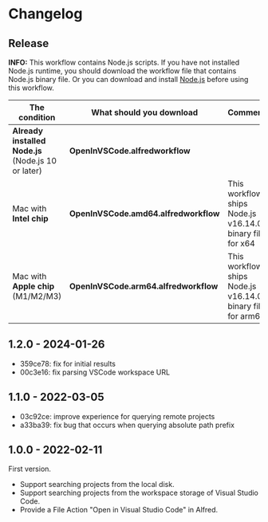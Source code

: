 # Changelog

## Release

**INFO:** This workflow contains Node.js scripts. 
If you have not installed Node.js runtime, you should download the workflow file that contains Node.js binary file. 
Or you can download and install [Node.js](https://nodejs.org/en/download/) before using this workflow.

| The condition                                    | What should you download           | Comment  |
|--------------------------------------------------|------------------------------------|----------|
| **Already installed Node.js** (Node.js 10 or later)  | **OpenInVSCode.alfredworkflow**        |          |
| Mac with **Intel chip**                              | **OpenInVSCode.amd64.alfredworkflow**  | This workflow ships Node.js v16.14.0 binary file for x64   |
| Mac with **Apple chip** (M1/M2/M3)                   | **OpenInVSCode.arm64.alfredworkflow**  | This workflow ships Node.js v16.14.0 binary file for arm64 |

## 1.2.0 - 2024-01-26

* 359ce78: fix for initial results
* 00c3e16: fix parsing VSCode workspace URL

## 1.1.0 - 2022-03-05

- 03c92ce: improve experience for querying remote projects
- a33ba39: fix bug that occurs when querying absolute path prefix

## 1.0.0 - 2022-02-11

First version.

- Support searching projects from the local disk.
- Support searching projects from the workspace storage of Visual Studio Code.
- Provide a File Action "Open in Visual Studio Code" in Alfred.

